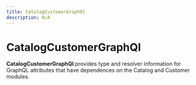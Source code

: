 ```yaml
---
title: CatalogCustomerGraphQl
description: N/A
---
```


# CatalogCustomerGraphQl

**CatalogCustomerGraphQl** provides type and resolver information for GraphQL attributes that have dependences on the Catalog and Customer modules.
